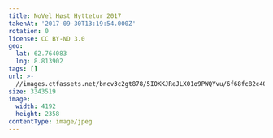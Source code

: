 ```yaml
---
title: NoVel Høst Hyttetur 2017
takenAt: '2017-09-30T13:19:54.000Z'
rotation: 0
license: CC BY-ND 3.0
geo:
  lat: 62.764083
  lng: 8.813902
tags: []
url: >-
  //images.ctfassets.net/bncv3c2gt878/5IOKKJReJLX01o9PWQYvu/6f68fc82c4036a2f8f8b1312fa8b0ded/novel-hst-hyttetur-2017_37437053941_o
size: 3343519
image:
  width: 4192
  height: 2358
contentType: image/jpeg
---
```


